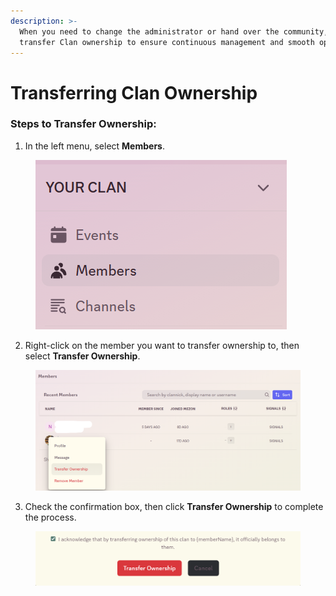 ```yaml
---
description: >-
  When you need to change the administrator or hand over the community, you can
  transfer Clan ownership to ensure continuous management and smooth operation.
---
```


# Transferring Clan Ownership

### **Steps to Transfer Ownership:**

1. In the left menu, select **Members**.

<figure><img src="../../.gitbook/assets/image (68).png" alt=""><figcaption></figcaption></figure>

2. Right-click on the member you want to transfer ownership to, then select **Transfer Ownership**.

<figure><img src="../../.gitbook/assets/image (69).png" alt=""><figcaption></figcaption></figure>

3. Check the confirmation box, then click **Transfer Ownership** to complete the process.

<figure><img src="../../.gitbook/assets/image (70).png" alt=""><figcaption></figcaption></figure>
